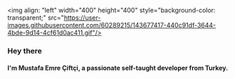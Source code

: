 <img align: "left" width="400" height="400" style="background-color: transparent;" src="https://user-images.githubusercontent.com/60289215/143677417-440c91df-3644-4bde-9d14-4cf61d0ac411.gif"/>
  
<h3>Hey there</h3>
<h4>I'm Mustafa Emre Çiftçi, a passionate self-taught developer from Turkey. </h4>
